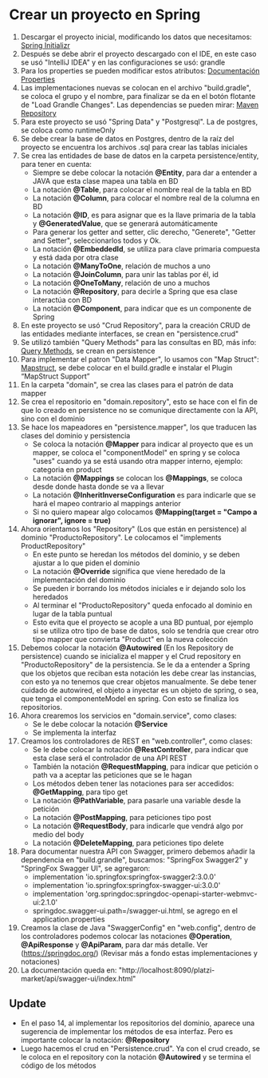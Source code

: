 # Crear un proyecto en Spring

1. Descargar el proyecto inicial, modificando los datos que necesitamos: [Spring Initializr](https://start.spring.io/)
2. Después se debe abrir el proyecto descargado con el IDE, en este caso se usó "IntelliJ IDEA" y en las configuraciones se usó: grandle
3. Para los properties se pueden modificar estos atributos: [Documentación Properties](https://docs.spring.io/spring-boot/docs/current/reference/html/application-properties.html)
4. Las implementaciones nuevas se colocan en el archivo "build.gradle", se coloca el grupo y el nombre, para finalizar se da en el botón flotante de "Load Grandle Changes". Las dependencias se pueden mirar: [Maven Repository](https://mvnrepository.com/)
5. Para este proyecto se usó "Spring Data" y "Postgresql". La de postgres, se coloca como runtimeOnly
6. Se debe crear la base de datos en Postgres, dentro de la raíz del proyecto se encuentra los archivos .sql para crear las tablas iniciales
7. Se crea las entidades de base de datos en la carpeta persistence/entity, para tener en cuenta:
   - Siempre se debe colocar la notación **@Entity**, para dar a entender a JAVA que esta clase mapea una tabla en BD
   - La notación **@Table**, para colocar el nombre real de la tabla en BD
   - La notación **@Column**, para colocar el nombre real de la columna en BD
   - La notación **@ID**, es para asignar que es la llave primaria de la tabla y **@GeneratedValue**, que se generará automáticamente
   - Para generar los getter and setter, clic derecho, "Generete", "Getter and Setter", seleccionarlos todos y Ok.
   - La notación **@EmbeddedId**, se utiliza para clave primaria compuesta y está dada por otra clase 
   - La notación **@ManyToOne**, relación de muchos a uno
   - La notación **@JoinColumn**, para unir las tablas por él, id
   - La notación **@OneToMany**, relación de uno a muchos
   - La notación **@Repository**, para decirle a Spring que esa clase interactúa con BD
   - La notación **@Component**, para indicar que es un componente de Spring
8. En este proyecto se usó "Crud Repository", para la creación CRUD de las entidades mediante interfaces, se crean en "persistence.crud"
9. Se utilizó también "Query Methods" para las consultas en BD, más info: [Query Methods](https://docs.spring.io/spring-data/jpa/docs/current/reference/html/#jpa.query-methods), se crean en persistence
10. Para implementar el patron "Data Mapper", lo usamos con "Map Struct": [Mapstruct](https://mapstruct.org/documentation/installation/), se debe colocar en el build.gradle e instalar el Plugin “MapStruct Support”
11. En la carpeta "domain", se crea las clases para el patrón de data mapper
12. Se crea el repositorio en "domain.repository", esto se hace con el fin de que lo creado en persistence no se comunique directamente con la API, sino con el dominio
13. Se hace los mapeadores en "persistence.mapper", los que traducen las clases del dominio y persistencia
    - Se coloca la notación **@Mapper** para indicar al proyecto que es un mapper, se coloca el "componentModel" en spring y se coloca "uses" cuando ya se está usando otra mapper interno, ejemplo: categoria en product
    - La notación **@Mappings** se colocan los **@Mappings**, se coloca desde donde hasta donde se va a llevar
    - La notación **@InheritInverseConfiguration** es para indicarle que se hará el mapeo contrario al mappings anterior
    - Si no quiero mapear algo colocamos **@Mapping(target = "Campo a ignorar", ignore = true)**
14. Ahora orientamos los "Repository" (Los que están en persistence) al dominio "ProductoRepository". Le colocamos el "implements ProductRepository"
    - En este punto se heredan los métodos del dominio, y se deben ajustar a lo que piden el dominio
    - La notación **@Override** significa que viene heredado de la implementación del dominio
    - Se pueden ir borrando los métodos iniciales e ir dejando solo los heredados
    - Al terminar el "ProductoRepository" queda enfocado al dominio en lugar de la tabla puntual
    - Esto evita que el proyecto se acople a una BD puntual, por ejemplo si se utiliza otro tipo de base de datos, solo se tendría que crear otro tipo mapper que convierta "Product" en la nueva colección
15. Debemos colocar la notación **@Autowired** (En los Repository de persistence) cuando se inicializa el mapper y el Crud repository en "ProductoRepository" de la persistencia. Se le da a entender a Spring que los objetos que reciban esta notación les debe crear las instancias, con esto ya no tenemos que crear objetos manualmente. Se debe tener cuidado de autowired, el objeto a inyectar es un objeto de spring, o sea, que tenga el componenteModel en spring. Con esto se finaliza los repositorios.
16. Ahora crearemos los servicios en "domain.service", como clases:
    - Se le debe colocar la notación **@Service**
    - Se implementa la interfaz
17. Creamos los controladores de REST en "web.controller", como clases:
    - Se le debe colocar la notación **@RestController**, para indicar que esta clase será el controlador de una API REST
    - También la notación **@RequestMapping**, para indicar que petición o path va a aceptar las peticiones que se le hagan
    - Los métodos deben tener las notaciones para ser accedidos: **@GetMapping**, para tipo get
    - La notación **@PathVariable**, para pasarle una variable desde la petición
    - La notación **@PostMapping**, para peticiones tipo post
    - La notación **@RequestBody**, para indicarle que vendrá algo por medio del body
    - La notación **@DeleteMapping**, para peticiones tipo delete
18. Para documentar nuestra API con Swagger, primero debemos añadir la dependencia en "build.grandle", buscamos: "SpringFox Swagger2" y "SpringFox Swagger UI", se agregaron:
    - implementation 'io.springfox:springfox-swagger2:3.0.0'
    - implementation 'io.springfox:springfox-swagger-ui:3.0.0'
    - implementation 'org.springdoc:springdoc-openapi-starter-webmvc-ui:2.1.0'
    - springdoc.swagger-ui.path=/swagger-ui.html, se agrego en el application.properties
19. Creamos la clase de Java "SwaggerConfig" en "web.config", dentro de los controladores podemos colocar las notaciones **@Operation**, **@ApiResponse** y **@ApiParam**, para dar más detalle. Ver (https://springdoc.org/) (Revisar más a fondo estas implementaciones y notaciones)
20. La documentación queda en: "http://localhost:8090/platzi-market/api/swagger-ui/index.html"

## Update
- En el paso 14, al implementar los repositorios del dominio, aparece una sugerencia de implementar los métodos de esa interfaz. Pero es importante colocar la notación: **@Repository**
- Luego hacemos el crud en "Persistence.crud". Ya con el crud creado, se le coloca en el repository con la notación **@Autowired** y se termina el código de los métodos